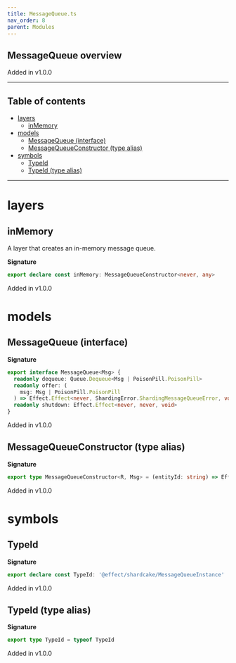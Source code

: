 ```yaml
---
title: MessageQueue.ts
nav_order: 8
parent: Modules
---
```


## MessageQueue overview

Added in v1.0.0

---

<h2 class="text-delta">Table of contents</h2>

- [layers](#layers)
  - [inMemory](#inmemory)
- [models](#models)
  - [MessageQueue (interface)](#messagequeue-interface)
  - [MessageQueueConstructor (type alias)](#messagequeueconstructor-type-alias)
- [symbols](#symbols)
  - [TypeId](#typeid)
  - [TypeId (type alias)](#typeid-type-alias)

---

# layers

## inMemory

A layer that creates an in-memory message queue.

**Signature**

```ts
export declare const inMemory: MessageQueueConstructor<never, any>
```

Added in v1.0.0

# models

## MessageQueue (interface)

**Signature**

```ts
export interface MessageQueue<Msg> {
  readonly dequeue: Queue.Dequeue<Msg | PoisonPill.PoisonPill>
  readonly offer: (
    msg: Msg | PoisonPill.PoisonPill
  ) => Effect.Effect<never, ShardingError.ShardingMessageQueueError, void>
  readonly shutdown: Effect.Effect<never, never, void>
}
```

Added in v1.0.0

## MessageQueueConstructor (type alias)

**Signature**

```ts
export type MessageQueueConstructor<R, Msg> = (entityId: string) => Effect.Effect<R, never, MessageQueue<Msg>>
```

Added in v1.0.0

# symbols

## TypeId

**Signature**

```ts
export declare const TypeId: '@effect/shardcake/MessageQueueInstance'
```

Added in v1.0.0

## TypeId (type alias)

**Signature**

```ts
export type TypeId = typeof TypeId
```

Added in v1.0.0
